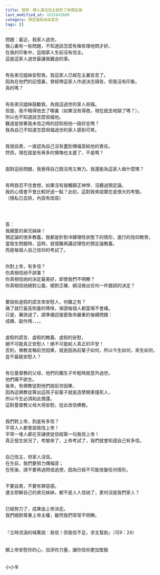 ```yaml
---
title: 發問：親人還沒信主就死了與預定論
last_modified_at: 1632843600
category: 預定論與自由意志
tags: []
---
```


<p>問題：最近，我家人過世。<br>
我心裏有一些問題，不知道該怎麼有條有理地問才好。<br>
在我的印象中，這個家人生前沒有信主。<br>
這是這家人過世最讓我難過的事。</p>

<p><br>
有些弟兄姐妹安慰我，我這家人已經在主裏安息了。<br>
因為在他們的記憶裏，曾經帶這家人作過決志禱告，但我沒有印象。<br>
真的嗎？</p>

<p><br>
有些弟兄姐妹鼓勵我，為我這過世的家人祝福。<br>
但是，我不曉得他去了哪裏（如果沒有得救，現在就去地獄了嗎？），<br>
所以也不知道該怎麼祝福他。<br>
難道是按著我未信之時的認知祝他一路好走嗎？<br>
我為自己不知道怎麼祝福過世的家人感到可笑。</p>

<p><br>
我很自責，一直認為自己沒有盡到傳福音給他的責任。<br>
然而，現在就是有再多的懊悔也太遲了，不是嗎？</p>

<p><br>
面對這些問題，我覺得自己既沒用又無力。我還能為這家人做什麼嗎？</p>

<p><br>
有時我忍不住會想，如果沒有接觸歸正神學、沒聽過預定論，<br>
我的心情會不會比較好過一點？此刻，這對我來說實在是很大的考驗。<br>
（隱私已去除，內容有改寫）</p>

<p>&nbsp;</p>

<p><br>
答：<br>
我親愛的弟兄姊妹！<br>
預定論的很多教義，我都是針對冷靜理性狀態下的情形，進行的信仰教育。<br>
當發生問題時，這時，就很難再講述理性的預定論教義，<br>
而是每個人自己信仰的考試了。<br>
&nbsp;</p>

<p>你對上帝，有多信？<br>
你真相信祂不誤事？<br>
你真相信祂的決定最美好，即使我們不明瞭？<br>
你真相信祂絕對公義、絕對正確、絕沒做出任何一件錯誤的決定？<br>
&nbsp;</p>

<p>要說些虛假的謊言來安慰人，何難之有？<br>
痛了就打最高劑量的嗎啡，保證每個人都當場不會痛。<br>
只是，藥效過了，請準備迎接更致命嚴重的後續問題：<br>
成癮、副作用、、、。<br>
&nbsp;</p>

<p>虛假的謊言、虛假的教義、虛假的安慰，<br>
絕不可能真正安慰人！絕不可能給人真正的平安！<br>
否則，佛教宣稱前世因果，就是因為前輩子如何，所以今生如何，來生如何，<br>
豈不最能安慰人？<br>
&nbsp;</p>

<p>有位基督教的父母，他們的獨生子年輕時就意外過世。<br>
他們痛不欲生。<br>
後來，有佛教徒對他們說前世因果，<br>
因為這佛教徒算出這孩子前輩子就是造孽開車撞死人，<br>
所以今生必須如此償還。<br>
這對基督教父母大得安慰，從此改信佛教。<br>
&nbsp;</p>

<p>我們對上帝，到底有多信？<br>
平常人人都會說我信上帝！<br>
平常一堆人都在背誦使徒信經第一句我信上帝！<br>
真正發生狀況了，考驗來了，上帝考試了，我們就會知道自己有多信。<br>
&nbsp;</p>

<p>自己信主，但家人沒信。<br>
在生前，我們要努力傳福音；<br>
在死後，請不要再過問或追想，因為已經不可能改變任何情形。<br>
&nbsp;</p>

<p>不要自責，不要有罪惡感。<br>
連主耶穌自己的弟兄姊妹，都不是人人信祂了，更何況是我們家人？<br>
&nbsp;</p>

<p>已經努力了，成果由上帝決定。<br>
我們絕對尊重上帝主權，雖然我們常常不明瞭。<br>
&nbsp;<br>
&nbsp;<br>
『立時流淚的喊著說：我信！但我信不足，求主幫助』（可9：24）<br>
&nbsp;<br>
&nbsp;<br>
願上帝安慰你的心，加添你力量，讓你信仰更加堅毅<br>
&nbsp;<br>
&nbsp;<br>
小小羊<br>
&nbsp;</p>

<p>&nbsp;</p>

